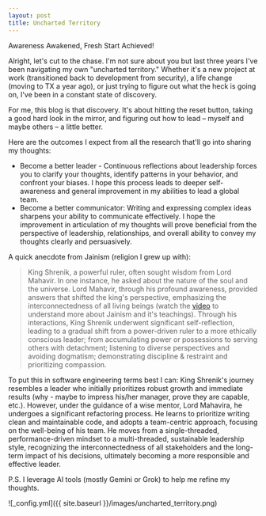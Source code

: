```yaml
---
layout: post
title: Uncharted Territory
---
```


Awareness Awakened, Fresh Start Achieved!

Alright, let's cut to the chase. I'm not sure about you but last three years I've been navigating my own "uncharted territory." Whether it's a new project at work (transitioned back to development from security), a life change (moving to TX a year ago), or just trying to figure out what the heck is going on, I've been in a constant state of discovery.

For me, this blog is that discovery. It's about hitting the reset button, taking a good hard look in the mirror, and figuring out how to lead – myself and maybe others – a little better.

Here are the outcomes I expect from all the research that'll go into sharing my thoughts:
* Become a better leader - Continuous reflections about leadership forces you to clarify your thoughts, identify patterns in your behavior, and confront your biases. I hope this process leads to deeper self-awareness and general improvement in my abilities to lead a global team.
* Become a better communicator: Writing and expressing complex ideas sharpens your ability to communicate effectively. I hope the improvement in articulation of my thoughts will prove beneficial from the perspective of leadership, relationships, and overall ability to convey my thoughts clearly and persuasively.

A quick anecdote from Jainism (religion I grew up with):
> King Shrenik, a powerful ruler, often sought wisdom from Lord Mahavir. In one instance, he asked about the nature of the soul and the universe. Lord Mahavir, through his profound awareness, provided answers that shifted the king's perspective, emphasizing the interconnectedness of all living beings (watch the [video](https://www.blogger.com/blog/post/edit/3101444202851667187/5009015382723037676#) to understand more about Jainism and it's teachings). Through his interactions, King Shrenik underwent significant self-reflection, leading to a gradual shift from a power-driven ruler to a more ethically conscious leader; from accumulating power or possessions to serving others with detachment; listening to diverse perspectives and avoiding dogmatism; demonstrating discipline & restraint and prioritizing compassion.

To put this in software engineering terms best I can: King Shrenik's journey resembles a leader who initially prioritizes robust growth and immediate results (why - maybe to impress his/her manager, prove they are capable, etc.). However, under the guidance of a wise mentor, Lord Mahavira, he undergoes a significant refactoring process. He learns to prioritize writing clean and maintainable code, and adopts a team-centric approach, focusing on the well-being of his team. He moves from a single-threaded, performance-driven mindset to a multi-threaded, sustainable leadership style, recognizing the interconnectedness of all stakeholders and the long-term impact of his decisions, ultimately becoming a more responsible and effective leader.

P.S. I leverage AI tools (mostly Gemini or Grok) to help me refine my thoughts.

![_config.yml]({{ site.baseurl }}/images/uncharted_territory.png)
